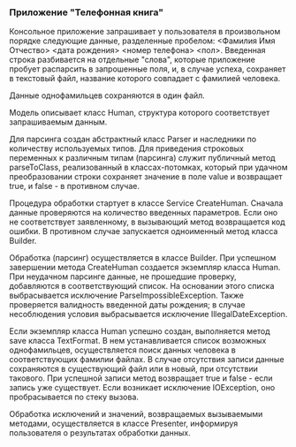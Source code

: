 ### Приложение "Телефонная книга"


Консольное приложение запрашивает у пользователя в произвольном
порядке следующие данные, разделенные пробелом: 
<Фамилия Имя Отчество> <дата рождения> <номер телефона> <пол>. 
Введенная строка разбивается на отдельные "слова", 
которые приложение пробует распарсить в запрошенные поля, 
и, в случае успеха, сохраняет в текстовый файл, название которого 
совпадает с фамилией человека.

Данные однофамильцев сохраняются в один файл.

Модель описывает класс Human, структура которого 
соответствует запрашиваемым данным.

Для парсинга создан абстрактный класс Parser и наследники 
по количеству используемых типов. Для приведения 
строковых переменных к различным типам (парсинга) служит
публичный метод parseToClass, реализованный 
в классах-потомках, который при удачном преобразовании 
строки сохраняет 
значение в поле value и возвращает 
true, и false - в противном случае. 


Процедура обработки стартует в классе Service CreateHuman. 
Сначала данные проверяются на количество введенных параметров.
Если оно не соответствует заявленному, 
в вызывающий метод возвращается код ошибки.
В противном случае запускается одноименный метод класса Builder.


Обработка (парсинг) осуществляется 
в классе Builder. При успешном завершении метода CreateHuman создается 
экземпляр класса Human. При неудачном парсинге данные, не прошедшие 
проверку, добавляются в соответствующий список. На основании 
этого списка выбрасывается исключение ParseImpossibleException.
Также проверяется валидность введенной даты рождения; 
в случае несоблюдения условия выбрасывается исключение 
IllegalDateException.


Если экземпляр класса Human успешно создан, выполняется метод 
save класса TextFormat. В нем устанавливается список возможных
однофамильцев, осуществляется поиск данных человека в 
соответствующих фамилии файлах. В случае отсутствия записи
данные сохраняются в существующий файл или в новый, 
при отсутствии такового. При успешной записи метод возвращает true
и false - если запись уже существует. 
Если возникает исключение IOException, оно пробрасывается по стеку вызова.

Обработка исключений и значений, возвращаемых вызываемыми методами,
осуществляется в классе Presenter, информируя пользователя о 
результатах обработки данных.


